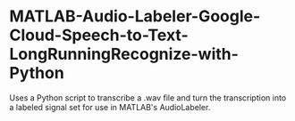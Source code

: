 # MATLAB-Audio-Labeler-Google-Cloud-Speech-to-Text-LongRunningRecognize-with-Python
Uses a Python script to transcribe a .wav file and turn the transcription into a labeled signal set for use in MATLAB's AudioLabeler.
